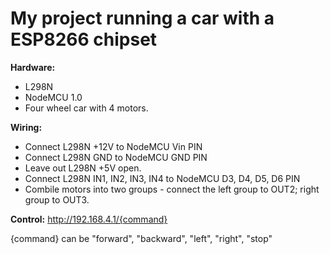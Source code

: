 # My project running a car with a ESP8266 chipset

**Hardware:**
* L298N
* NodeMCU 1.0
* Four wheel car with 4 motors.

**Wiring:**
* Connect L298N +12V to NodeMCU Vin PIN
* Connect L298N GND to NodeMCU GND PIN
* Leave out L298N +5V open.
* Connect L298N IN1, IN2, IN3, IN4 to NodeMCU D3, D4, D5, D6 PIN
* Combile motors into two groups - connect the left group to OUT2; right group to OUT3.

**Control:**
http://192.168.4.1/{command}

{command} can be "forward", "backward", "left", "right", "stop"
